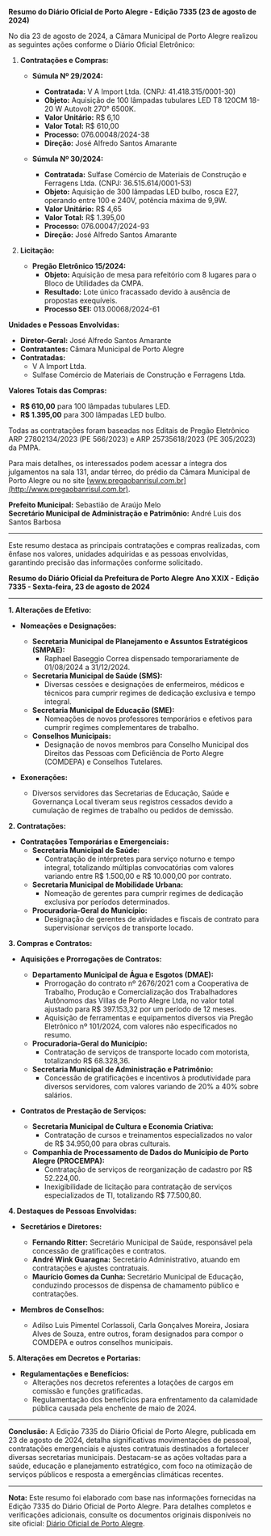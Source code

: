 **Resumo do Diário Oficial de Porto Alegre - Edição 7335 (23 de agosto de 2024)**

No dia 23 de agosto de 2024, a Câmara Municipal de Porto Alegre realizou as seguintes ações conforme o Diário Oficial Eletrônico:

1. **Contratações e Compras:**
   
   - **Súmula Nº 29/2024:**
     - **Contratada:** V A Import Ltda. (CNPJ: 41.418.315/0001-30)
     - **Objeto:** Aquisição de 100 lâmpadas tubulares LED T8 120CM 18-20 W Autovolt 270° 6500K.
     - **Valor Unitário:** R$ 6,10
     - **Valor Total:** R$ 610,00
     - **Processo:** 076.00048/2024-38
     - **Direção:** José Alfredo Santos Amarante

   - **Súmula Nº 30/2024:**
     - **Contratada:** Sulfase Comércio de Materiais de Construção e Ferragens Ltda. (CNPJ: 36.515.614/0001-53)
     - **Objeto:** Aquisição de 300 lâmpadas LED bulbo, rosca E27, operando entre 100 e 240V, potência máxima de 9,9W.
     - **Valor Unitário:** R$ 4,65
     - **Valor Total:** R$ 1.395,00
     - **Processo:** 076.00047/2024-93
     - **Direção:** José Alfredo Santos Amarante

2. **Licitação:**
   
   - **Pregão Eletrônico 15/2024:**
     - **Objeto:** Aquisição de mesa para refeitório com 8 lugares para o Bloco de Utilidades da CMPA.
     - **Resultado:** Lote único fracassado devido à ausência de propostas exequíveis.
     - **Processo SEI:** 013.00068/2024-61

**Unidades e Pessoas Envolvidas:**
- **Diretor-Geral:** José Alfredo Santos Amarante
- **Contratantes:** Câmara Municipal de Porto Alegre
- **Contratadas:** 
  - V A Import Ltda.
  - Sulfase Comércio de Materiais de Construção e Ferragens Ltda.

**Valores Totais das Compras:**
- **R$ 610,00** para 100 lâmpadas tubulares LED.
- **R$ 1.395,00** para 300 lâmpadas LED bulbo.

Todas as contratações foram baseadas nos Editais de Pregão Eletrônico ARP 27802134/2023 (PE 566/2023) e ARP 25735618/2023 (PE 305/2023) da PMPA.

Para mais detalhes, os interessados podem acessar a íntegra dos julgamentos na sala 131, andar térreo, do prédio da Câmara Municipal de Porto Alegre ou no site [www.pregaobanrisul.com.br](http://www.pregaobanrisul.com.br).

**Prefeito Municipal:** Sebastião de Araújo Melo  
**Secretário Municipal de Administração e Patrimônio:** André Luis dos Santos Barbosa

---

Este resumo destaca as principais contratações e compras realizadas, com ênfase nos valores, unidades adquiridas e as pessoas envolvidas, garantindo precisão das informações conforme solicitado.

**Resumo do Diário Oficial da Prefeitura de Porto Alegre**
**Ano XXIX - Edição 7335 - Sexta-feira, 23 de agosto de 2024**

---

**1. Alterações de Efetivo:**

- **Nomeações e Designações:**
  - **Secretaria Municipal de Planejamento e Assuntos Estratégicos (SMPAE):**
    - Raphael Baseggio Correa dispensado temporariamente de 01/08/2024 a 31/12/2024.
  - **Secretaria Municipal de Saúde (SMS):**
    - Diversas cessões e designações de enfermeiros, médicos e técnicos para cumprir regimes de dedicação exclusiva e tempo integral.
  - **Secretaria Municipal de Educação (SME):**
    - Nomeações de novos professores temporários e efetivos para cumprir regimes complementares de trabalho.
  - **Conselhos Municipais:**
    - Designação de novos membros para Conselho Municipal dos Direitos das Pessoas com Deficiência de Porto Alegre (COMDEPA) e Conselhos Tutelares.

- **Exonerações:**
  - Diversos servidores das Secretarias de Educação, Saúde e Governança Local tiveram seus registros cessados devido a cumulação de regimes de trabalho ou pedidos de demissão.

**2. Contratações:**

- **Contratações Temporárias e Emergenciais:**
  - **Secretaria Municipal de Saúde:**
    - Contratação de intérpretes para serviço noturno e tempo integral, totalizando múltiplas convocatórias com valores variando entre R$ 1.500,00 e R$ 10.000,00 por contrato.
  - **Secretaria Municipal de Mobilidade Urbana:**
    - Nomeação de gerentes para cumprir regimes de dedicação exclusiva por períodos determinados.
  - **Procuradoria-Geral do Município:**
    - Designação de gerentes de atividades e fiscais de contrato para supervisionar serviços de transporte locado.

**3. Compras e Contratos:**

- **Aquisições e Prorrogações de Contratos:**
  - **Departamento Municipal de Água e Esgotos (DMAE):**
    - Prorrogação do contrato nº 2676/2021 com a Cooperativa de Trabalho, Produção e Comercialização dos Trabalhadores Autônomos das Villas de Porto Alegre Ltda, no valor total ajustado para R$ 397.153,32 por um período de 12 meses.
    - Aquisição de ferramentas e equipamentos diversos via Pregão Eletrônico nº 101/2024, com valores não especificados no resumo.
  - **Procuradoria-Geral do Município:**
    - Contratação de serviços de transporte locado com motorista, totalizando R$ 68.328,36.
  - **Secretaria Municipal de Administração e Patrimônio:**
    - Concessão de gratificações e incentivos à produtividade para diversos servidores, com valores variando de 20% a 40% sobre salários.

- **Contratos de Prestação de Serviços:**
  - **Secretaria Municipal de Cultura e Economia Criativa:**
    - Contratação de cursos e treinamentos especializados no valor de R$ 34.950,00 para obras culturais.
  - **Companhia de Processamento de Dados do Município de Porto Alegre (PROCEMPA):**
    - Contratação de serviços de reorganização de cadastro por R$ 52.224,00.
    - Inexigibilidade de licitação para contratação de serviços especializados de TI, totalizando R$ 77.500,80.

**4. Destaques de Pessoas Envolvidas:**

- **Secretários e Diretores:**
  - **Fernando Ritter:** Secretário Municipal de Saúde, responsável pela concessão de gratificações e contratos.
  - **André Wink Guaragna:** Secretário Administrativo, atuando em contratações e ajustes contratuais.
  - **Maurício Gomes da Cunha:** Secretário Municipal de Educação, conduzindo processos de dispensa de chamamento público e contratações.

- **Membros de Conselhos:**
  - Adilso Luis Pimentel Corlassoli, Carla Gonçalves Moreira, Josiara Alves de Souza, entre outros, foram designados para compor o COMDEPA e outros conselhos municipais.

**5. Alterações em Decretos e Portarias:**

- **Regulamentações e Benefícios:**
  - Alterações nos decretos referentes a lotações de cargos em comissão e funções gratificadas.
  - Regulamentação dos benefícios para enfrentamento da calamidade pública causada pela enchente de maio de 2024.

---

**Conclusão:**
A Edição 7335 do Diário Oficial de Porto Alegre, publicada em 23 de agosto de 2024, detalha significativas movimentações de pessoal, contratações emergenciais e ajustes contratuais destinados a fortalecer diversas secretarias municipais. Destacam-se as ações voltadas para a saúde, educação e planejamento estratégico, com foco na otimização de serviços públicos e resposta a emergências climáticas recentes.

---

**Nota:** Este resumo foi elaborado com base nas informações fornecidas na Edição 7335 do Diário Oficial de Porto Alegre. Para detalhes completos e verificações adicionais, consulte os documentos originais disponíveis no site oficial: [Diário Oficial de Porto Alegre](http://www.portoalegre.rs.gov.br/dopa/).
